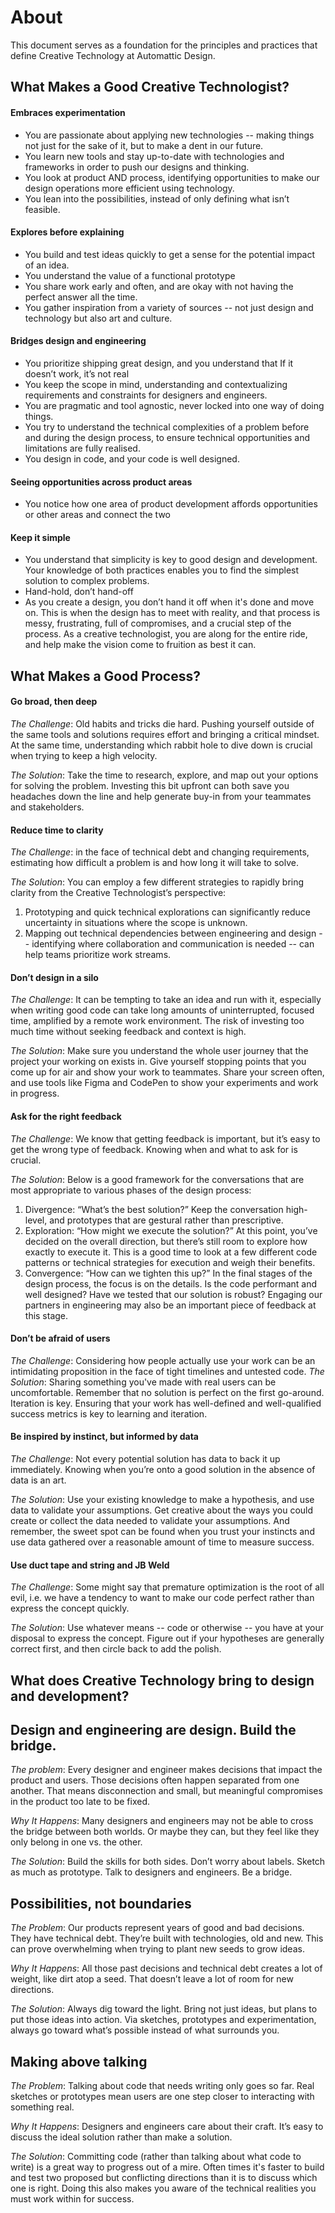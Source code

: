 # About
This document serves as a foundation for the principles and practices that define Creative Technology at Automattic Design. 

## What Makes a Good Creative Technologist?
#### Embraces experimentation
- You are passionate about applying new technologies -- making things not just for the sake of it, but to make a dent in our future.
- You learn new tools and stay up-to-date with technologies and frameworks in order to push our designs and thinking.
- You look at product AND process, identifying opportunities to make our design operations more efficient using technology. 
- You lean into the possibilities, instead of only defining what isn’t feasible.

#### Explores before explaining
- You build and test ideas quickly to get a sense for the potential impact of an idea. 
- You understand the value of a functional prototype 
- You share work early and often, and are okay with not having the perfect answer all the time.
- You gather inspiration from a variety of sources -- not just design and technology but also art and culture.
 
#### Bridges design and engineering
- You prioritize shipping great design, and you understand that If it doesn’t work, it’s not real
- You keep the scope in mind, understanding and contextualizing requirements and constraints for designers and engineers. 
- You are pragmatic and tool agnostic, never locked into one way of doing things.
- You try to understand the technical complexities of a problem before and during the design process, to ensure technical opportunities and limitations are fully realised.
- You design in code, and your code is well designed.

#### Seeing opportunities across product areas
- You notice how one area of product development affords opportunities or other areas and connect the two

#### Keep it simple
- You understand that simplicity is key to good design and development. Your knowledge of both practices enables you to find the simplest solution to complex problems.
- Hand-hold, don’t hand-off
- As you create a design, you don’t hand it off when it's done and move on. This is when the design has to meet with reality, and that process is messy, frustrating, full of compromises, and a crucial step of the process. As a creative technologist, you are along for the entire ride, and help make the vision come to fruition as best it can.

## What Makes a Good Process?
#### Go broad, then deep
_The Challenge_: Old habits and tricks die hard. Pushing yourself outside of the same tools and solutions requires effort and bringing a critical mindset. At the same time, understanding which rabbit hole to dive down is crucial when trying to keep a high velocity.

_The Solution_: Take the time to research, explore, and map out your options for solving the problem. Investing this bit upfront can both save you headaches down the line and help generate buy-in from your teammates and stakeholders. 

#### Reduce time to clarity
_The Challenge_: in the face of technical debt and changing requirements, estimating how difficult a problem is and how long it will take to solve.

_The Solution_: You can employ a few different strategies to rapidly bring clarity from the Creative Technologist’s perspective:
1. Prototyping and quick technical explorations can significantly reduce uncertainty in situations where the scope is unknown. 
2. Mapping out technical dependencies between engineering and design -- identifying where collaboration and communication is needed -- can help teams prioritize work streams. 

#### Don’t design in a silo
_The Challenge_: It can be tempting to take an idea and run with it, especially when writing good code can take long amounts of uninterrupted, focused time, amplified by a remote work environment. The risk of investing too much time without seeking feedback and context is high.

_The Solution_: Make sure you understand the whole user journey that the project your working on exists in. Give yourself stopping points that you come up for air and show your work to teammates. Share your screen often, and use tools like Figma and CodePen to show your experiments and work in progress.

#### Ask for the right feedback
_The Challenge_: We know that getting feedback is important, but it’s easy to get the wrong type of feedback. Knowing when and what to ask for is crucial.

_The Solution_: Below is a good framework for the conversations that are most appropriate to various phases of the design process:
1. Divergence: “What’s the best solution?” Keep the conversation high-level, and prototypes that are gestural rather than prescriptive. 
2. Exploration: “How might we execute the solution?” At this point, you’ve decided on the overall direction, but there’s still room to explore how exactly to execute it. This is a good time to look at a few different code patterns or technical strategies for execution and weigh their benefits.
3. Convergence: “How can we tighten this up?” In the final stages of the design process, the focus is on the details. Is the code performant and well designed? Have we tested that our solution is robust? Engaging our partners in engineering may also be an important piece of feedback at this stage. 

#### Don’t be afraid of users
_The Challenge_: Considering how people actually use your work can be an intimidating proposition in the face of tight timelines and untested code.
_The Solution_: Sharing something you've made with real users can be uncomfortable. Remember that no solution is perfect on the first go-around. Iteration is key. Ensuring that your work has well-defined and well-qualified success metrics is key to learning and iteration.

#### Be inspired by instinct, but informed by data
_The Challenge_: Not every potential solution has data to back it up immediately. Knowing when you’re onto a good solution in the absence of data is an art. 

_The Solution_: Use your existing knowledge to make a hypothesis, and use data to validate your assumptions. Get creative about the ways you could create or collect the data needed to validate your assumptions. And remember, the sweet spot can be found when you trust your instincts and use data gathered over a reasonable amount of time to measure success. 

#### Use duct tape and string and JB Weld
_The Challenge_: Some might say that premature optimization is the root of all evil, i.e. we have a tendency to want to make our code perfect rather than express the concept quickly.

_The Solution_: Use whatever means -- code or otherwise -- you have at your disposal to express the concept. Figure out if your hypotheses are generally correct first, and then circle back to add the polish. 

## What does Creative Technology bring to design and development? 
## Design and engineering are design. Build the bridge.
_The problem_: Every designer and engineer makes decisions that impact the product and users. Those decisions often happen separated from one another. That means disconnection and small, but meaningful compromises in the product too late to be fixed.

_Why It Happens_: Many designers and engineers may not be able to cross the bridge between both worlds. Or maybe they can, but they feel like they only belong in one vs. the other.

_The Solution_: Build the skills for both sides. Don’t worry about labels. Sketch as much as prototype. Talk to designers and engineers. Be a bridge.

## Possibilities, not boundaries
_The Problem_: Our products represent years of good and bad decisions. They have technical debt. They’re built with technologies, old and new. This can prove overwhelming when trying to plant new seeds to grow ideas.

_Why It Happens_: All those past decisions and technical debt creates a lot of weight, like dirt atop a seed. That doesn’t leave a lot of room for new directions.

_The Solution_: Always dig toward the light. Bring not just ideas, but plans to put those ideas into action. Via sketches, prototypes and experimentation, always go toward what’s possible instead of what surrounds you.

## Making above talking
_The Problem_: Talking about code that needs writing only goes so far. Real sketches or prototypes mean users are one step closer to interacting with something real.

_Why It Happens_: Designers and engineers care about their craft. It’s easy to discuss the ideal solution rather than make a solution.

_The Solution_: Committing code (rather than talking about what code to write) is a great way to progress out of a mire. Often times it's faster to build and test two proposed but conflicting directions than it is to discuss which one is right. Doing this also makes you aware of the technical realities you must work within for success.
